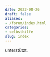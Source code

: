 ```yaml
---
date: 2023-08-26
draft: false
aliases:
- /forum/index.html
categories:
- selbsthilfe
slug: index
---
```

  unterstützt.